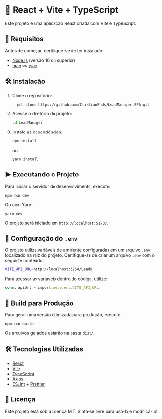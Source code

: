 # 🚀 React + Vite + TypeScript

Este projeto é uma aplicação React criada com Vite e TypeScript.

## 📌 Requisitos
Antes de começar, certifique-se de ter instalado:
- [Node.js](https://nodejs.org/) (versão 16 ou superior)
- [npm](https://www.npmjs.com/) ou [yarn](https://yarnpkg.com/)

## 🛠️ Instalação
1. Clone o repositório:
   ```sh
     git clone https://github.com/CristianFnds/LeadManager.SPA.git
   ```
2. Acesse o diretório do projeto:
   ```sh
   cd LeadManager
   ```
3. Instale as dependências:
   ```sh
   npm install
   ```
   ou
   ```sh
   yarn install
   ```

## ▶️ Executando o Projeto
Para iniciar o servidor de desenvolvimento, execute:
```sh
npm run dev
```
Ou com Yarn:
```sh
yarn dev
```
O projeto será iniciado em `http://localhost:5173/`.

## 🔧 Configuração do `.env`
O projeto utiliza variáveis de ambiente configuradas em um arquivo `.env` localizado na raiz do projeto. Certifique-se de criar um arquivo `.env` com o seguinte conteúdo:
```sh
VITE_API_URL=http://localhost:5264/Leads
```
Para acessar as variáveis dentro do código, utilize:
```ts
const apiUrl = import.meta.env.VITE_API_URL;
```

## 🔨 Build para Produção
Para gerar uma versão otimizada para produção, execute:
```sh
npm run build
```
Os arquivos gerados estarão na pasta `dist/`.

## 🛠 Tecnologias Utilizadas
- [React](https://react.dev/)
- [Vite](https://vitejs.dev/)
- [TypeScript](https://www.typescriptlang.org/)
- [Axios](https://axios-http.com/)
- [ESLint](https://eslint.org/) + [Prettier](https://prettier.io/)

## 📝 Licença
Este projeto está sob a licença MIT. Sinta-se livre para usá-lo e modificá-lo!

